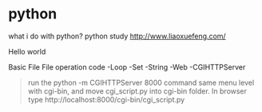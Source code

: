 # python

what i do with python?
python study http://www.liaoxuefeng.com/

Hello world

Basic
File
	File operation code 
-Loop
-Set
-String
-Web
-CGIHTTPServer
>run the python -m CGIHTTPServer 8000 command same menu level with cgi-bin,
and move cgi_script.py into cgi-bin folder.
In browser type http://localhost:8000/cgi-bin/cgi_script.py

